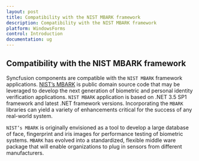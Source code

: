 ```yaml
---
layout: post
title: Compatibility with the NIST MBARK framework
description: Compatibility with the NIST MBARK framework
platform: WindowsForms
control: Introduction
documentation: ug
---
```




## Compatibility with the NIST MBARK framework
Syncfusion components are compatible with the `NIST MBARK` framework applications. [NIST’s MBARK](https://www.nist.gov/services-resources/software/multimodal-biometric-application-resource-kit-mbark) is public domain source code that may be leveraged to develop the next generation of biometric and personal identity verification applications. `NIST MBARK` application is based on .NET 3.5 SP1 framework and latest .NET framework versions. Incorporating the `MBARK` libraries can yield a variety of enhancements critical for the success of any real-world system.

`NIST’s MBARK` is originally envisioned as a tool to develop a large database of face, fingerprint and iris images for performance testing of biometric systems. `MBARK` has evolved into a standardized, flexible middle ware package that will enable organizations to plug in sensors from different manufacturers.